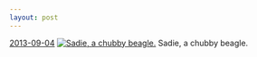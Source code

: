 ```yaml
---
layout: post
---
```


<p>
  <time><a href="/46">2013-09-04</a></time>
  <a href="/46"><img src="{{ site.assets_url }}/46-640.jpg" srcset="{{ site.assets_url }}/46-1280.jpg 1280w, {{ site.assets_url }}/46-960.jpg 960w, {{ site.assets_url }}/46-640.jpg 640w, {{ site.assets_url }}/46-320.jpg 320w" sizes="(min-width: 700px) 50vw, calc(100vw - 2rem)" alt="Sadie, a chubby beagle." /></a>
  <span>Sadie, a chubby beagle.</span>
</p>
